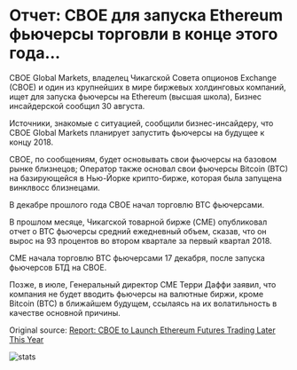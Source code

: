 # Отчет: CBOE для запуска Ethereum фьючерсы торговли в конце этого года...

CBOE Global Markets, владелец Чикагской Совета опционов Exchange (CBOE) и один из крупнейших в мире биржевых холдинговых компаний, ищет для запуска фьючерсы на Ethereum (высшая школа), Бизнес инсайдерской сообщил 30 августа.

Источники, знакомые с ситуацией, сообщили бизнес-инсайдеру, что CBOE Global Markets планирует запустить фьючерсы на будущее к концу 2018.

CBOE, по сообщениям, будет основывать свои фьючерсы на базовом рынке близнецов; Оператор также основал свои фьючерсы Bitcoin (BTC) на базирующейся в Нью-Йорке крипто-бирже, которая была запущена винклвосс близнецами.

В декабре прошлого года CBOE начал торговлю BTC фьючерсами.

В прошлом месяце, Чикагской товарной бирже (CME) опубликовал отчет о BTC фьючерсы средний ежедневный объем, сказав, что он вырос на 93 процентов во втором квартале за первый квартал 2018.

CME начала торговлю BTC фьючерсами 17 декабря, после запуска фьючерсов БТД на CBOE.

Позже, в июле, Генеральный директор CME Терри Даффи заявил, что компания не будет вводить фьючерсы на валютные биржи, кроме Bitcoin (BTC) в ближайшем будущем, ссылаясь на их волатильность в качестве основной причины.

Original source: [Report: CBOE to Launch Ethereum Futures Trading Later This Year](https://cointelegraph.com/news/report-cboe-to-launch-ethereum-futures-trading-later-this-year)

![stats](https://c.statcounter.com/11760860/0/a89fa40b/1/ "stats")